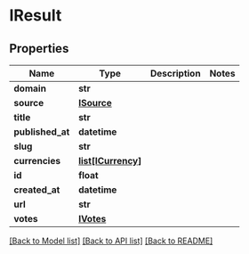 # IResult

## Properties
Name | Type | Description | Notes
------------ | ------------- | ------------- | -------------
**domain** | **str** |  | 
**source** | [**ISource**](ISource.md) |  | 
**title** | **str** |  | 
**published_at** | **datetime** |  | 
**slug** | **str** |  | 
**currencies** | [**list[ICurrency]**](ICurrency.md) |  | 
**id** | **float** |  | 
**created_at** | **datetime** |  | 
**url** | **str** |  | 
**votes** | [**IVotes**](IVotes.md) |  | 

[[Back to Model list]](../README.md#documentation-for-models) [[Back to API list]](../README.md#documentation-for-api-endpoints) [[Back to README]](../README.md)


